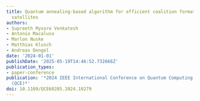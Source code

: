 ```yaml
---
title: Quantum annealing-based algorithm for efficient coalition formation among leo
  satellites
authors:
- Supreeth Mysore Venkatesh
- Antonio Macaluso
- Marlon Nuske
- Matthias Klusch
- Andreas Dengel
date: '2024-01-01'
publishDate: '2025-05-19T14:46:52.732666Z'
publication_types:
- paper-conference
publication: '*2024 IEEE International Conference on Quantum Computing and Engineering
  (QCE)*'
doi: 10.1109/QCE60285.2024.10279
---
```

